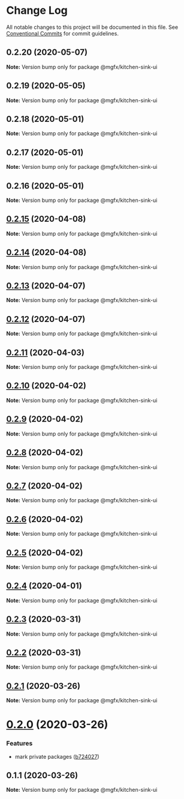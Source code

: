 # Change Log

All notable changes to this project will be documented in this file.
See [Conventional Commits](https://conventionalcommits.org) for commit guidelines.

## 0.2.20 (2020-05-07)

**Note:** Version bump only for package @mgfx/kitchen-sink-ui





## 0.2.19 (2020-05-05)

**Note:** Version bump only for package @mgfx/kitchen-sink-ui





## 0.2.18 (2020-05-01)

**Note:** Version bump only for package @mgfx/kitchen-sink-ui





## 0.2.17 (2020-05-01)

**Note:** Version bump only for package @mgfx/kitchen-sink-ui





## 0.2.16 (2020-05-01)

**Note:** Version bump only for package @mgfx/kitchen-sink-ui





## [0.2.15](https://github.com/ai-labs-team/mgFx/compare/@mgfx/kitchen-sink-ui@0.2.14...@mgfx/kitchen-sink-ui@0.2.15) (2020-04-08)

**Note:** Version bump only for package @mgfx/kitchen-sink-ui





## [0.2.14](https://github.com/ai-labs-team/mgFx/compare/@mgfx/kitchen-sink-ui@0.2.13...@mgfx/kitchen-sink-ui@0.2.14) (2020-04-08)

**Note:** Version bump only for package @mgfx/kitchen-sink-ui





## [0.2.13](https://github.com/ai-labs-team/mgFx/compare/@mgfx/kitchen-sink-ui@0.2.12...@mgfx/kitchen-sink-ui@0.2.13) (2020-04-07)

**Note:** Version bump only for package @mgfx/kitchen-sink-ui





## [0.2.12](https://github.com/ai-labs-team/mgFx/compare/@mgfx/kitchen-sink-ui@0.2.11...@mgfx/kitchen-sink-ui@0.2.12) (2020-04-07)

**Note:** Version bump only for package @mgfx/kitchen-sink-ui





## [0.2.11](https://github.com/ai-labs-team/mgFx/compare/@mgfx/kitchen-sink-ui@0.2.10...@mgfx/kitchen-sink-ui@0.2.11) (2020-04-03)

**Note:** Version bump only for package @mgfx/kitchen-sink-ui





## [0.2.10](https://github.com/ai-labs-team/mgFx/compare/@mgfx/kitchen-sink-ui@0.2.9...@mgfx/kitchen-sink-ui@0.2.10) (2020-04-02)

**Note:** Version bump only for package @mgfx/kitchen-sink-ui





## [0.2.9](https://github.com/ai-labs-team/mgFx/compare/@mgfx/kitchen-sink-ui@0.2.8...@mgfx/kitchen-sink-ui@0.2.9) (2020-04-02)

**Note:** Version bump only for package @mgfx/kitchen-sink-ui





## [0.2.8](https://github.com/ai-labs-team/mgFx/compare/@mgfx/kitchen-sink-ui@0.2.7...@mgfx/kitchen-sink-ui@0.2.8) (2020-04-02)

**Note:** Version bump only for package @mgfx/kitchen-sink-ui





## [0.2.7](https://github.com/ai-labs-team/mgFx/compare/@mgfx/kitchen-sink-ui@0.2.6...@mgfx/kitchen-sink-ui@0.2.7) (2020-04-02)

**Note:** Version bump only for package @mgfx/kitchen-sink-ui





## [0.2.6](https://github.com/ai-labs-team/mgFx/compare/@mgfx/kitchen-sink-ui@0.2.5...@mgfx/kitchen-sink-ui@0.2.6) (2020-04-02)

**Note:** Version bump only for package @mgfx/kitchen-sink-ui





## [0.2.5](https://github.com/ai-labs-team/mgFx/compare/@mgfx/kitchen-sink-ui@0.2.4...@mgfx/kitchen-sink-ui@0.2.5) (2020-04-02)

**Note:** Version bump only for package @mgfx/kitchen-sink-ui





## [0.2.4](https://github.com/ai-labs-team/mgFx/compare/@mgfx/kitchen-sink-ui@0.2.3...@mgfx/kitchen-sink-ui@0.2.4) (2020-04-01)

**Note:** Version bump only for package @mgfx/kitchen-sink-ui





## [0.2.3](https://github.com/ai-labs-team/mgFx/compare/@mgfx/kitchen-sink-ui@0.2.2...@mgfx/kitchen-sink-ui@0.2.3) (2020-03-31)

**Note:** Version bump only for package @mgfx/kitchen-sink-ui





## [0.2.2](https://github.com/ai-labs-team/mgFx/compare/@mgfx/kitchen-sink-ui@0.2.1...@mgfx/kitchen-sink-ui@0.2.2) (2020-03-31)

**Note:** Version bump only for package @mgfx/kitchen-sink-ui





## [0.2.1](https://github.com/ai-labs-team/mgFx/compare/@mgfx/kitchen-sink-ui@0.2.0...@mgfx/kitchen-sink-ui@0.2.1) (2020-03-26)

**Note:** Version bump only for package @mgfx/kitchen-sink-ui





# [0.2.0](https://github.com/ai-labs-team/mgFx/compare/@mgfx/kitchen-sink-ui@0.1.1...@mgfx/kitchen-sink-ui@0.2.0) (2020-03-26)


### Features

* mark private packages ([b724027](https://github.com/ai-labs-team/mgFx/commit/b724027))





## 0.1.1 (2020-03-26)

**Note:** Version bump only for package @mgfx/kitchen-sink-ui
